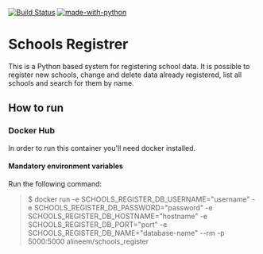 [![Build Status](https://img.shields.io/docker/cloud/build/alineem/dice-roll)](https://hub.docker.com/repository/docker/alineem/dice-roll/builds) [![made-with-python](https://img.shields.io/badge/Made%20with-Python-1f425f.svg)](https://www.python.org/)

# Schools Registrer

This is a Python based system for registering school data. It is possible to register new schools, change and delete data already registered, list all schools and search for them by name.

## How to run

### Docker Hub
In order to run this container you'll need docker installed.

#### Mandatory environment variables

Run the following command:

>$ docker run -e SCHOOLS_REGISTER_DB_USERNAME="username" -e SCHOOLS_REGISTER_DB_PASSWORD="password" -e SCHOOLS_REGISTER_DB_HOSTNAME="hostname" -e SCHOOLS_REGISTER_DB_PORT="port" -e SCHOOLS_REGISTER_DB_NAME="database-name" --rm -p 5000:5000 alineem/schools_register